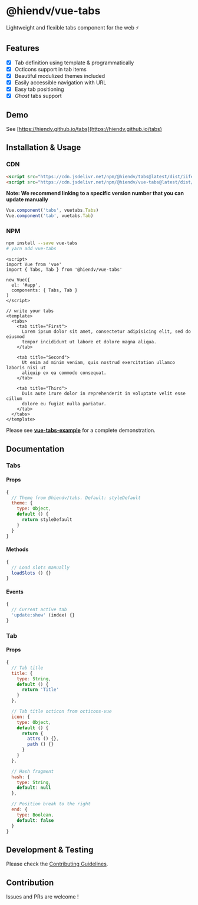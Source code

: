 # @hiendv/vue-tabs
Lightweight and flexible tabs component for the web :zap:

## Features
- [x] Tab definition using template & programmatically
- [x] Octicons support in tab items
- [x] Beautiful modulized themes included
- [x] Easily accessible navigation with URL
- [x] Easy tab positioning
- [x] *Ghost* tabs support

## Demo
See [https://hiendv.github.io/tabs](https://hiendv.github.io/tabs)

## Installation & Usage
### CDN
```html
<script src="https://cdn.jsdelivr.net/npm/@hiendv/tabs@latest/dist/iife.js" crossorigin="anonymous"></script>
<script src="https://cdn.jsdelivr.net/npm/@hiendv/vue-tabs@latest/dist/iife.js" crossorigin="anonymous"></script>
```
**Note: We recommend linking to a specific version number that you can update manually**
```js
Vue.component('tabs', vuetabs.Tabs)
Vue.component('tab', vuetabs.Tab)
```

### NPM
```bash
npm install --save vue-tabs
# yarn add vue-tabs
```

```vue
<script>
import Vue from 'vue'
import { Tabs, Tab } from '@hiendv/vue-tabs'

new Vue({
  el: '#app',
  components: { Tabs, Tab }
)
</script>

// write your tabs
<template>
  <tabs>
    <tab title="First">
      Lorem ipsum dolor sit amet, consectetur adipisicing elit, sed do eiusmod
      tempor incididunt ut labore et dolore magna aliqua.
    </tab>

    <tab title="Second">
      Ut enim ad minim veniam, quis nostrud exercitation ullamco laboris nisi ut
      aliquip ex ea commodo consequat.
    </tab>

    <tab title="Third">
      Duis aute irure dolor in reprehenderit in voluptate velit esse cillum
      dolore eu fugiat nulla pariatur.
    </tab>
  </tabs>
</template>
```
Please see **[vue-tabs-example](/packages/vue-tabs-example)** for a complete demonstration.

## Documentation
### Tabs
#### Props
```js
{
  // Theme from @hiendv/tabs. Default: styleDefault
  theme: {
    type: Object,
    default () {
      return styleDefault
    }
  }
}
```
#### Methods
```js
{
  // Load slots manually
  loadSlots () {}
}
```
#### Events
```js
{
  // Current active tab
  'update:show' (index) {}
}
```

### Tab
#### Props
```js
{
  // Tab title
  title: {
    type: String,
    default () {
      return 'Title'
    }
  },

  // Tab title octicon from octicons-vue
  icon: {
    type: Object,
    default () {
      return {
        attrs () {},
        path () {}
      }
    }
  },

  // Hash fragment
  hash: {
    type: String,
    default: null
  },

  // Position break to the right
  end: {
    type: Boolean,
    default: false
  }
}
```

## Development & Testing
Please check the [Contributing Guidelines](https://github.com/hiendv/tabs/blob/master/CONTRIBUTING.md).

## Contribution
Issues and PRs are welcome !
